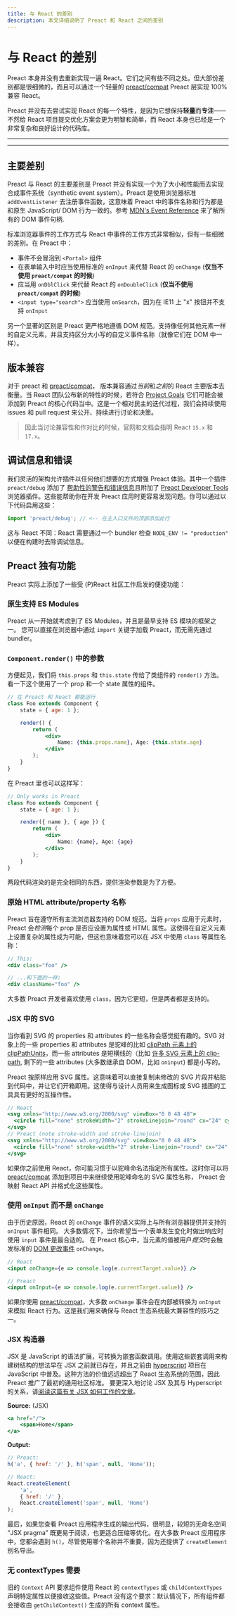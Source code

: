 ```yaml
---
title: 与 React 的差别
description: 本文详细说明了 Preact 和 React 之间的差别
---
```


# 与 React 的差别

Preact 本身并没有去重新实现一遍 React。它们之间有些不同之处。但大部份差别都是很细微的，而且可以通过一个轻量的 [preact/compat] Preact 层实现 100% 兼容 React。

Preact 并没有去尝试实现 React 的每一个特性，是因为它想保持**轻量**而**专注**—— 不然给 React 项目提交优化方案会更为明智和简单，而 React 本身也已经是一个非常复杂和良好设计的代码库。

---

<toc></toc>

---

## 主要差别

Preact 与 React 的主要差别是 Preact 并没有实现一个为了大小和性能而去实现合成事件系统（synthetic event system）。Preact 是使用浏览器标准 `addEventListener` 去注册事件函数，这意味着 Preact 中的事件名称和行为都是和原生 JavaScript/ DOM 行为一致的。参考 [MDN's Event Reference] 来了解所有的 DOM 事件句柄.

标准浏览器事件的工作方式与 React 中事件的工作方式非常相似，但有一些细微的差别。在 Preact 中：

- 事件不会冒泡到 `<Portal>` 组件
- 在表单输入中时应当使用标准的 `onInput` 来代替 React 的 `onChange` (**仅当不使用 `preact/compat` 的时候**)
- 应当用 `onDblClick` 来代替 React 的 `onDoubleClick` (**仅当不使用 `preact/compat` 的时候**)
- `<input type="search">` 应当使用 `onSearch`，因为在 IE11 上 "x" 按钮并不支持 `onInput`

另一个显著的区别是 Preact 更严格地遵循 DOM 规范。支持像任何其他元素一样的自定义元素，并且支持区分大小写的自定义事件名称（就像它们在 DOM 中一样）。

## 版本兼容

对于 preact 和 [preact/compat]， 版本兼容通过*当前*和*之前*的 React 主要版本去衡量。当 React 团队公布新的特性的时候，若符合 [Project Goals] 它们可能会被添加到 Preact 的核心代码当中。这是一个相对民主的迭代过程，我们会持续使用 issues 和 pull request 来公开、持续进行讨论和决策。

> 因此当讨论兼容性和作对比的时候，官网和文档会指明 React `15.x` 和 `17.x`。

## 调试信息和错误

我们灵活的架构允许插件以任何他们想要的方式增强 Preact 体验。其中一个插件 `preact/debug` 添加了 [帮助性的警告和错误信息](/guide/v10/debugging)且附加了 [Preact Developer Tools](https://preactjs.github.io/preact-devtools/) 浏览器插件。这些能帮助你在开发 Preact 应用时更容易发现问题。你可以通过以下代码启用这些：

```js
import 'preact/debug'; // <-- 在主入口文件的顶部添加此行
```

这与 React 不同：React 需要通过一个 bundler 检查 `NODE_ENV != "production"` 以便在构建时去除调试信息。

## Preact 独有功能

Preact 实际上添加了一些受 (P)React 社区工作启发的便捷功能：

### 原生支持 ES Modules

Preact 从一开始就考虑到了 ES Modules，并且是最早支持 ES 模块的框架之一。 您可以直接在浏览器中通过 `import` 关键字加载 Preact，而无需先通过 bundler。

### `Component.render()` 中的参数

方便起见，我们将 `this.props` 和 `this.state` 传给了类组件的 `render()` 方法。看一下这个使用了一个 prop 和一个 state 属性的组件。

```jsx
// 在 Preact 和 React 都能运行
class Foo extends Component {
	state = { age: 1 };

	render() {
		return (
			<div>
				Name: {this.props.name}, Age: {this.state.age}
			</div>
		);
	}
}
```

在 Preact 里也可以这样写：

```jsx
// Only works in Preact
class Foo extends Component {
	state = { age: 1 };

	render({ name }, { age }) {
		return (
			<div>
				Name: {name}, Age: {age}
			</div>
		);
	}
}
```

两段代码渲染的是完全相同的东西，提供渲染参数是为了方便。

### 原始 HTML attribute/property 名称

Preact 旨在遵守所有主流浏览器支持的 DOM 规范。当将 `props` 应用于元素时，Preact 会*检测*每个 prop 是否应设置为属性或 HTML 属性。这使得在自定义元素上设置复杂的属性成为可能，但这也意味着您可以在 JSX 中使用 `class` 等属性名称：

```jsx
// This:
<div class="foo" />

// ...和下面的一样:
<div className="foo" />
```

大多数 Preact 开发者喜欢使用 `class`，因为它更短，但是两者都是支持的。

### JSX 中的 SVG

当你看到 SVG 的 properties 和 attributes 的一些名称会感觉挺有趣的。SVG 对象上的一些 properties 和 attributes 是驼峰的比如 [clipPath 元素上的 clipPathUnits](https://developer.mozilla.org/en-US/docs/Web/SVG/Element/clipPath#Attributes)，而一些 attributes 是短横线的（比如 [许多 SVG 元素上的 clip-path](https://developer.mozilla.org/en-US/docs/Web/SVG/Attribute/Presentation), 剩下的一些 attributes (大多数继承自 DOM，比如 `oninput`) 都是小写的。

Preact 按原样应用 SVG 属性。这意味着可以直接复制未修改的 SVG 片段并粘贴到代码中，并让它们开箱即用。这使得与设计人员用来生成图标或 SVG 插图的工具具有更好的互操作性。

```jsx
// React
<svg xmlns="http://www.w3.org/2000/svg" viewBox="0 0 48 48">
  <circle fill="none" strokeWidth="2" strokeLinejoin="round" cx="24" cy="24" r="20" />
</svg>
// Preact (note stroke-width and stroke-linejoin)
<svg xmlns="http://www.w3.org/2000/svg" viewBox="0 0 48 48">
  <circle fill="none" stroke-width="2" stroke-linejoin="round" cx="24" cy="24" r="20" />
</svg>
```

如果你之前使用 React，你可能习惯于以驼峰命名法指定所有属性。这时你可以将 [preact/compat] 添加到项目中来继续使用驼峰命名的 SVG 属性名称， Preact 会映射 React API 并格式化这些属性。

### 使用 `onInput` 而不是 `onChange`

由于历史原因，React 的 `onChange` 事件的语义实际上与所有浏览器提供并支持的 `onInput` 事件相同。 大多数情况下，当你希望当一个表单发生变化时做出响应时使用 `input` 事件是最合适的。 在 Preact 核心中，当元素的值被用户*提交*时会触发标准的 [DOM 更改事件](https://developer.mozilla.org/en-US/docs/Web/API/HTMLElement/change_event) `onChange`。

```jsx
// React
<input onChange={e => console.log(e.currentTarget.value)} />

// Preact
<input onInput={e => console.log(e.currentTarget.value)} />
```

如果你使用 [preact/compat]，大多数 `onChange` 事件会在内部被转换为 `onInput` 来模拟 React 行为。这是我们用来确保与 React 生态系统最大兼容性的技巧之一。

### JSX 构造器

JSX 是 JavaScript 的语法扩展，可转换为嵌套函数调用。使用这些嵌套调用来构建树结构的想法早在 JSX 之前就已存在，并且之前由 [hyperscript] 项目在 JavaScript 中普及。这种方法的价值远远超出了 React 生态系统的范围，因此 Preact 推广了最初的通用社区标准。 要更深入地讨论 JSX 及其与 Hyperscript 的关系，请[阅读这篇有关 JSX 如何工作的文章](https://jasonformat.com/wtf-is-jsx)。

**Source:** (JSX)

```jsx
<a href="/">
	<span>Home</span>
</a>
```

**Output:**

```js
// Preact:
h('a', { href: '/' }, h('span', null, 'Home'));

// React:
React.createElement(
	'a',
	{ href: '/' },
	React.createElement('span', null, 'Home')
);
```

最后，如果您查看 Preact 应用程序生成的输出代码，很明显，较短的无命名空间 “JSX pragma” 既更易于阅读，也更适合压缩等优化。在大多数 Preact 应用程序中，您都会遇到 `h()`，尽管使用哪个名称并不重要，因为还提供了 `createElement` 别名导出。

### 无 contextTypes 需要

旧的 `Context` API 要求组件使用 React 的 `contextTypes` 或 `childContextTypes` 声明特定属性以便接收这些值。Preact 没有这个要求：默认情况下，所有组件都会接收由 `getChildContext()` 生成的所有 context 属性。

[project goals]: /about/project-goals
[hyperscript]: https://github.com/dominictarr/hyperscript
[preact/compat]: /guide/v10/switching-to-preact
[mdn's event reference]: https://developer.mozilla.org/en-US/docs/Web/Events
